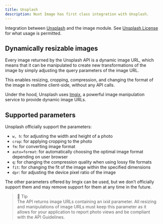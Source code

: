 ```yaml
---
title: Unsplash
description: Nuxt Image has first class integration with Unsplash.
---
```


Integration between [Unsplash](https://unsplash.com/documentation#dynamically-resizable-images) and the image module. See [Unsplash License](https://unsplash.com/license) for what usage is permitted.

## Dynamically resizable images

Every image returned by the Unsplash API is a dynamic image URL, which means that it can be manipulated to create new transformations of the image by simply adjusting the query parameters of the image URL.

This enables resizing, cropping, compression, and changing the format of the image in realtime client-side, without any API calls.

Under the hood, Unsplash uses [Imgix](/providers/imgix), a powerful image manipulation service to provide dynamic image URLs.

## Supported parameters

Unsplash officially support the parameters:

- `w, h`: for adjusting the width and height of a photo
- `crop`: for applying cropping to the photo
- `fm`: for converting image format
- `auto=format`: for automatically choosing the optimal image format depending on user browser
- `q`: for changing the compression quality when using lossy file formats
- `fit`: for changing the fit of the image within the specified dimensions
- `dpr`: for adjusting the device pixel ratio of the image

The other parameters offered by Imgix can be used, but we don’t officially support them and may remove support for them at any time in the future.

>💫 Tip  
>The API returns image URLs containing an ixid parameter. All resizing and manipulations of image URLs must keep this parameter as it allows for your application to report photo views and be compliant with the API Guidelines.
